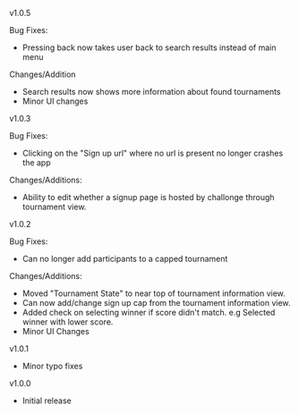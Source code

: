 v1.0.5

Bug Fixes:
- Pressing back now takes user back to search results instead of main menu

Changes/Addition
- Search results now shows more information about found tournaments
- Minor UI changes

v1.0.3

Bug Fixes:
- Clicking on the "Sign up url" where no url is present no longer crashes the app

Changes/Additions:
- Ability to edit whether a signup page is hosted by challonge through tournament view.

v1.0.2

Bug Fixes:
- Can no longer add participants to a capped tournament

Changes/Additions:
- Moved "Tournament State" to near top of tournament information view.
- Can now add/change sign up cap from the tournament information view.
- Added check on selecting winner if score didn't match. e.g Selected winner with lower score.
- Minor UI Changes

v1.0.1
- Minor typo fixes

v1.0.0
- Initial release
